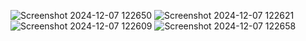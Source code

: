 ![Screenshot 2024-12-07 122650](https://github.com/user-attachments/assets/150247be-0d3d-46e4-89d4-2eb701f73dbc)
![Screenshot 2024-12-07 122621](https://github.com/user-attachments/assets/05693f07-6197-42b6-a2e8-7df479952712)
![Screenshot 2024-12-07 122609](https://github.com/user-attachments/assets/f626e358-a163-435d-a57f-f8c827505f47)
![Screenshot 2024-12-07 122658](https://github.com/user-attachments/assets/d5aef166-491c-459e-88fa-3fc0da4a765d)
